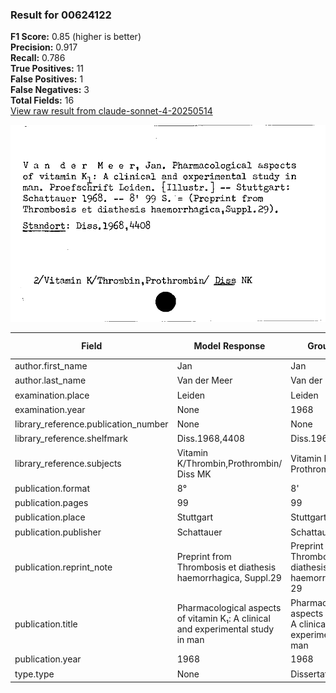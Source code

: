 ### Result for 00624122
**F1 Score:** 0.85 (higher is better)<br>**Precision:** 0.917<br>**Recall:** 0.786<br>**True Positives:** 11<br>**False Positives:** 1<br>**False Negatives:** 3<br>**Total Fields:** 16<br>[View raw result from claude-sonnet-4-20250514](https://github.com/RISE-UNIBAS/humanities_data_benchmark/blob/main/results/2025-09-02/T0148/request_T0148_00624122.json)

<img src="https://github.com/RISE-UNIBAS/humanities_data_benchmark/blob/main/benchmarks/zettelkatalog/images/00624122.jpg?raw=true" alt="00624122" width="600px">

| Field | Model Response | Ground Truth | Fuzzy Score | Match |
|-------|----------------|--------------|-------------|-------|
| author.first_name | Jan | Jan | 1.000 | ✅ |
| author.last_name | Van der Meer | Van der Meer | 1.000 | ✅ |
| examination.place | Leiden | Leiden | 1.000 | ✅ |
| examination.year | None | 1968 | 0.000 | ❌ |
| library_reference.publication_number | None | None | 1.000 | ✅ |
| library_reference.shelfmark | Diss.1968,4408 | Diss.1968,4408 | 1.000 | ✅ |
| library_reference.subjects | Vitamin K/Thrombin,Prothrombin/ Diss MK | Vitamin K/Thrombin, Prothrombin/ Diss NK | 0.962 | ✅ |
| publication.format | 8° | 8' | 0.500 | ❌ |
| publication.pages | 99 | 99 | 1.000 | ✅ |
| publication.place | Stuttgart | Stuttgart | 1.000 | ✅ |
| publication.publisher | Schattauer | Schattauer | 1.000 | ✅ |
| publication.reprint_note | Preprint from Thrombosis et diathesis haemorrhagica, Suppl.29 | Preprint from Thrombosis et diathesis haemorrhagica,Suppl. 29 | 0.984 | ✅ |
| publication.title | Pharmacological aspects of vitamin K₁: A clinical and experimental study in man | Pharmacological aspects of vitamin K₁: A clinical and experimental study in man | 1.000 | ✅ |
| publication.year | 1968 | 1968 | 1.000 | ✅ |
| type.type | None | Dissertation or thesis | 0.000 | ❌ |
